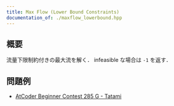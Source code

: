 ```yaml
---
title: Max Flow (Lower Bound Constraints)
documentation_of: ./maxflow_lowerbound.hpp
---
```


## 概要
流量下限制約付きの最大流を解く．
infeasible な場合は `-1` を返す．

## 問題例
- [AtCoder Beginner Contest 285 G - Tatami](https://atcoder.jp/contests/abc285/tasks/abc285_g)